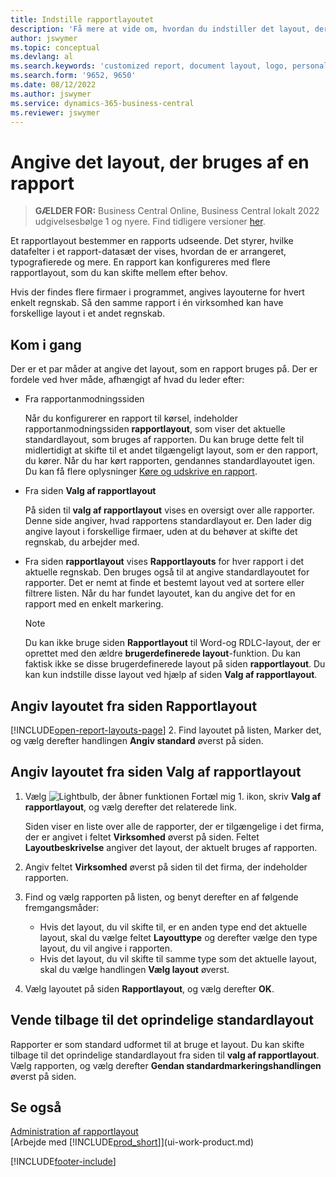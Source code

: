 ```yaml
---
title: Indstille rapportlayoutet
description: 'Få mere at vide om, hvordan du indstiller det layout, der bruges i en rapport, til at få vist udskrift og udskrive.'
author: jswymer
ms.topic: conceptual
ms.devlang: al
ms.search.keywords: 'customized report, document layout, logo, personalize'
ms.search.form: '9652, 9650'
ms.date: 08/12/2022
ms.author: jswymer
ms.service: dynamics-365-business-central
ms.reviewer: jswymer
---
```

# <a name="set-the-layout-used-by-a-report"></a>Angive det layout, der bruges af en rapport

> **GÆLDER FOR:** Business Central Online, Business Central lokalt 2022 udgivelsesbølge 1 og nyere. Find tidligere versioner [her](ui-how-change-layout-currently-used-report.md).

Et rapportlayout bestemmer en rapports udseende. Det styrer, hvilke datafelter i et rapport-datasæt der vises, hvordan de er arrangeret, typografierede og mere. En rapport kan konfigureres med flere rapportlayout, som du kan skifte mellem efter behov.

Hvis der findes flere firmaer i programmet, angives layouterne for hvert enkelt regnskab. Så den samme rapport i én virksomhed kan have forskellige layout i et andet regnskab.

## <a name="get-started"></a>Kom i gang

Der er et par måder at angive det layout, som en rapport bruges på. Der er fordele ved hver måde, afhængigt af hvad du leder efter: 

- Fra rapportanmodningssiden

  Når du konfigurerer en rapport til kørsel, indeholder rapportanmodningssiden **rapportlayout**, som viser det aktuelle standardlayout, som bruges af rapporten. Du kan bruge dette felt til midlertidigt at skifte til et andet tilgængeligt layout, som er den rapport, du kører. Når du har kørt rapporten, gendannes standardlayoutet igen. Du kan få flere oplysninger [Køre og udskrive en rapport](ui-work-report.md#switching-the-report-layout).

- Fra siden **Valg af rapportlayout**

  På siden til **valg af rapportlayout** vises en oversigt over alle rapporter. Denne side angiver, hvad rapportens standardlayout er. Den lader dig angive layout i forskellige firmaer, uden at du behøver at skifte det regnskab, du arbejder med.

- Fra siden **rapportlayout** vises **Rapportlayouts** for hver rapport i det aktuelle regnskab. Den bruges også til at angive standardlayoutet for rapporter. Det er nemt at finde et bestemt layout ved at sortere eller filtrere listen. Når du har fundet layoutet, kan du angive det for en rapport med en enkelt markering.

  > [!NOTE]
  > Du kan ikke bruge siden **Rapportlayout** til Word-og RDLC-layout, der er oprettet med den ældre **brugerdefinerede layout**-funktion. Du kan faktisk ikke se disse brugerdefinerede layout på siden **rapportlayout**. Du kan kun indstille disse layout ved hjælp af siden **Valg af rapportlayout**.

## <a name="set-the-layout-from-the-report-layouts-page"></a>Angiv layoutet fra siden Rapportlayout

[!INCLUDE[open-report-layouts-page](includes/open-report-layouts-page.md)]
2. Find layoutet på listen, Marker det, og vælg derefter handlingen **Angiv standard** øverst på siden.

## <a name="set-the-layout-from-report-layout-selection-page"></a>Angiv layoutet fra siden Valg af rapportlayout

1. Vælg ![Lightbulb, der åbner funktionen Fortæl mig 1.](media/ui-search/search_small.png "Fortæl mig, hvad du vil foretage dig") ikon, skriv **Valg af rapportlayout**, og vælg derefter det relaterede link.
  
   Siden viser en liste over alle de rapporter, der er tilgængelige i det firma, der er angivet i feltet **Virksomhed** øverst på siden. Feltet **Layoutbeskrivelse** angiver det layout, der aktuelt bruges af rapporten.
2. Angiv feltet **Virksomhed** øverst på siden til det firma, der indeholder rapporten.
3. Find og vælg rapporten på listen, og benyt derefter en af følgende fremgangsmåder:

   - Hvis det layout, du vil skifte til, er en anden type end det aktuelle layout, skal du vælge feltet **Layouttype** og derefter vælge den type layout, du vil angive i rapporten. 
   - Hvis det layout, du vil skifte til samme type som det aktuelle layout, skal du vælge handlingen **Vælg layout** øverst.

4. Vælg layoutet på siden **Rapportlayout**, og vælg derefter **OK**.

## <a name="revert-to-the-original-default-layout"></a>Vende tilbage til det oprindelige standardlayout

Rapporter er som standard udformet til at bruge et layout. Du kan skifte tilbage til det oprindelige standardlayout fra siden til **valg af rapportlayout**. Vælg rapporten, og vælg derefter **Gendan standardmarkeringshandlingen** øverst på siden.

## <a name="see-also"></a>Se også

[Administration af rapportlayout](ui-manage-report-layouts.md)  
[Arbejde med [!INCLUDE[prod_short](includes/prod_short.md)]](ui-work-product.md)

[!INCLUDE[footer-include](includes/footer-banner.md)]
